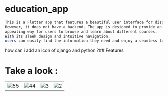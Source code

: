 # education_app

```sh
This is a Flutter app that features a beautiful user interface for displaying courses.
However, it does not have a backend. The app is designed to provide an engaging and visually
appealing way for users to browse and learn about different courses.
With its sleek design and intuitive navigation,
users can easily find the information they need and enjoy a seamless learning experience. 😊
```
how can i add an icon of  django and python ?## Features
# Take a look : 

<table>
  <tr>
    <td><img src="https://github.com/MuhammadBun/Courses-App/assets/93766485/955be0f5-3399-42c1-83fb-79f9ab3d89b7" alt="55"></td>
    <td><img src="https://github.com/MuhammadBun/Courses-App/assets/93766485/a7e1edf2-e4f0-4f4a-89ad-ffcfe380a19d" alt="44"></td>
    <td><img src="https://github.com/MuhammadBun/Courses-App/assets/93766485/9e833d53-1bfc-468d-9980-55bebf7c0de2" alt="3"></td>
    <td><img src="https://github.com/MuhammadBun/Courses-App/assets/93766485/0f0ddd1a-9401-4d34-949e-a4c1dd5606c7" alt="2"></td>
 
  </tr>
</table>
